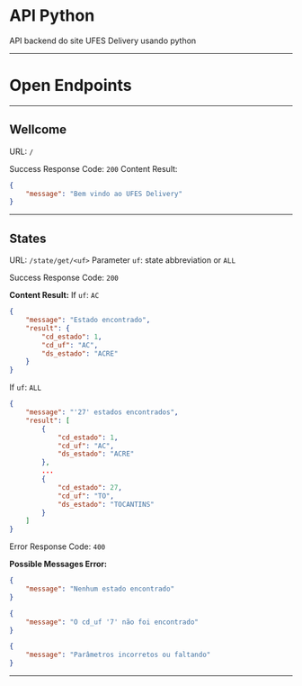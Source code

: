 # API Python
API backend do site UFES Delivery usando python

***

# Open Endpoints

***

## Wellcome

URL: `/`

Success Response Code: `200`
Content Result:
```json
{
    "message": "Bem vindo ao UFES Delivery"
}
```

***

## States

URL: `/state/get/<uf>`
Parameter `uf`: state abbreviation or `ALL`

Success Response Code: `200`

**Content Result:**
If `uf`: `AC`
```json
{
    "message": "Estado encontrado",
    "result": {
        "cd_estado": 1,
        "cd_uf": "AC",
        "ds_estado": "ACRE"
    }
}
```
If `uf`: `ALL`
```json
{
    "message": "'27' estados encontrados",
    "result": [
        {
            "cd_estado": 1,
            "cd_uf": "AC",
            "ds_estado": "ACRE"
        },
        ...
        {
            "cd_estado": 27,
            "cd_uf": "TO",
            "ds_estado": "TOCANTINS"
        }
    ]
}
```

Error Response Code: `400`

**Possible Messages Error:**
```json
{
    "message": "Nenhum estado encontrado"
}
```
```json
{
    "message": "O cd_uf '7' não foi encontrado"
}
```
```json
{
    "message": "Parâmetros incorretos ou faltando"
}
```

***
